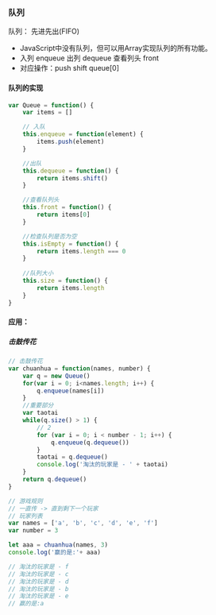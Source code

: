### 队列

队列： 先进先出(FIFO)

- JavaScript中没有队列，但可以用Array实现队列的所有功能。
- 入列 enqueue  出列 dequeue 查看列头 front
- 对应操作：push    shift       queue[0]

#### 队列的实现

```js
var Queue = function() {
    var items = []

    // 入队
    this.enqueue = function(element) {
        items.push(element)
    }

    //出队
    this.dequeue = function() {
        return items.shift()
    }

    //查看队列头
    this.front = function() {
        return items[0]
    }

    //检查队列是否为空
    this.isEmpty = function() {
        return items.length === 0
    }
    
    //队列大小
    this.size = function() {
        return items.length
    }
}

```

#### 应用：

##### *击鼓传花*

```js
// 击鼓传花
var chuanhua = function(names, number) {
    var q = new Queue()
    for(var i = 0; i<names.length; i++) {
        q.enqueue(names[i])
    }
    //重要部分
    var taotai
    while(q.size() > 1) {
        // 2 
        for (var i = 0; i < number - 1; i++) {
            q.enqueue(q.dequeue())
        }
        taotai = q.dequeue()
        console.log('淘汰的玩家是 - ' + taotai)
    }
    return q.dequeue()
}

// 游戏规则
// 一直传 -> 直到剩下一个玩家
// 玩家列表
var names = ['a', 'b', 'c', 'd', 'e', 'f'] 
var number = 3

let aaa = chuanhua(names, 3)
console.log('赢的是:'+ aaa)

// 淘汰的玩家是 - f
// 淘汰的玩家是 - c
// 淘汰的玩家是 - d
// 淘汰的玩家是 - b
// 淘汰的玩家是 - e
// 赢的是:a
```

